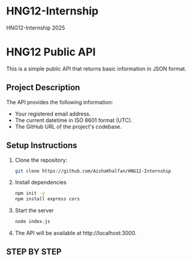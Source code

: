 # HNG12-Internship
HNG12-Internship 2025
# HNG12 Public API

This is a simple public API that returns basic information in JSON format.

## Project Description
The API provides the following information:
- Your registered email address.
- The current datetime in ISO 8601 format (UTC).
- The GitHub URL of the project's codebase.

## Setup Instructions
1. Clone the repository:
   ```bash
   git clone https://github.com/AishaKhalfan/HNG12-Internship

2. Install dependencies
    ```bash
    npm init -y
    npm install express cors
    ```
3. Start the server
    ```bash
    node index.js
    ```
4. The API will be available at http://localhost:3000.

## STEP BY STEP 
